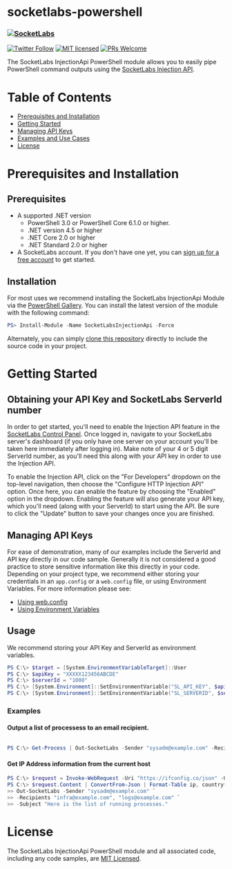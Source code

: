 # socketlabs-powershell
### [![SocketLabs](https://www.socketlabs.com/assets/logo-dark-sm.png)](https://www.socketlabs.com) 
[![Twitter Follow](https://img.shields.io/twitter/follow/socketlabs.svg?style=social&label=Follow)](https://twitter.com/socketlabs) [![MIT licensed](https://img.shields.io/badge/license-MIT-blue.svg)](./LICENSE) [![PRs Welcome](https://img.shields.io/badge/PRs-welcome-brightgreen.svg)](https://github.com/socketlabs/socketlabs-csharp/blob/master/CONTRIBUTING.md)
<!--
[![GitHub contributors](https://img.shields.io/github/contributors/socketlabs/csharp-socketlabs.svg)](https://github.com/socketlabs/csharp-socketlabs/graphs/contributors)
-->

The SocketLabs InjectionApi PowerShell module allows you to easily pipe PowerShell command outputs using the [SocketLabs Injection API](https://www.socketlabs.com/api-reference/injection-api/).  

# Table of Contents
* [Prerequisites and Installation](#prerequisites-and-installation)
* [Getting Started](#getting-started)
* [Managing API Keys](#managing-api-keys)
* [Examples and Use Cases](#examples-and-use-cases)
* [License](#license)

# Prerequisites and Installation
## Prerequisites
* A supported .NET version
  * PowerShell 3.0 or PowerShell Core 6.1.0 or higher. 
  * .NET version 4.5 or higher
  * .NET Core 2.0 or higher
  * .NET Standard 2.0 or higher
* A SocketLabs account. If you don't have one yet, you can 
[sign up for a free account](https://signup.socketlabs.com/step-1?plan=free) 
to get started.

## Installation
For most uses we recommend installing the SocketLabs InjectionApi Module via the 
[PowerShell Gallery](https://www.powershellgallery.com/packages/SocketLabsInjectionApi). 
You can install the latest version of the module with the following command:

```powershell
PS> Install-Module -Name SocketLabsInjectionApi -Force
```

Alternately, you can simply [clone this repository](https://github.com/socketlabs/socketlabs-powershell.git) 
directly to include the source code in your project.

# Getting Started
## Obtaining your API Key and SocketLabs ServerId number
In order to get started, you'll need to enable the Injection API feature in the 
[SocketLabs Control Panel](https://cp.socketlabs.com). Once logged in, navigate 
to your SocketLabs server's dashboard (if you only have one server on your account
you'll be taken here immediately after logging in). Make note of your 4 or 5 digit
ServerId number, as you'll need this along with your API key in order to use the 
Injection API. 

To enable the Injection API, click on the "For Developers" dropdown on the 
top-level navigation, then choose the "Configure HTTP Injection API" option. 
Once here, you can enable the feature by choosing the "Enabled" option in the
dropdown. Enabling the feature will also generate your API key, which you'll 
need (along with your ServerId) to start using the API. Be sure to click the 
"Update" button to save your changes once you are finished.


## Managing API Keys
For ease of demonstration, many of our examples include the ServerId and API 
key directly in our code sample. Generally it is not considered a good practice 
to store sensitive information like this directly in your code. Depending on 
your project type, we recommend either storing your credentials in an `app.config`
or a `web.config` file, or using Environment Variables. For more information please see: 

* [Using web.config](https://docs.microsoft.com/en-us/aspnet/identity/overview/features-api/best-practices-for-deploying-passwords-and-other-sensitive-data-to-aspnet-and-azure)
* [Using Environment Variables](https://docs.microsoft.com/en-us/dotnet/api/system.environment.getenvironmentvariable)

## Usage

We recommend storing your API Key and ServerId as environment variables.

```powershell
PS C:\> $target = [System.EnvironmentVariableTarget]::User
PS C:\> $apiKey = "XXXXX123456ABCDE"
PS C:\> $serverId = "1000"
PS C:\> [System.Environment]::SetEnvironmentVariable("SL_API_KEY", $apiKey, $target)
PS C:\> [System.Environment]::SetEnvironmentVariable("SL_SERVERID", $serverId, $target)
```

### Examples

#### Output a list of processess to an email recipient.
```powershell

PS C:\> Get-Process | Out-SocketLabs -Sender "sysadm@example.com" -Recipients "infra@example.com", "logs@example.com" -Subject "Here is the list of running processes."
```

#### Get IP Address information from the current host
```powershell
PS C:\> $request = Invoke-WebRequest -Uri "https://ifconfig.co/json" -UseBasicParsing
PS C:\> $request.Content | ConvertFrom-Json | Format-Table ip, country*, hostname | 
>> Out-SocketLabs -Sender "sysadm@example.com" `
>> -Recipients "infra@example.com", "logs@example.com" `
>> -Subject "Here is the list of running processes."
```



# License
The SocketLabs InjectionApi PowerShell module and all associated code, including any code 
samples, are [MIT Licensed](https://github.com/socketlabs/socketlabs-csharp/blob/master/LICENSE.MD).